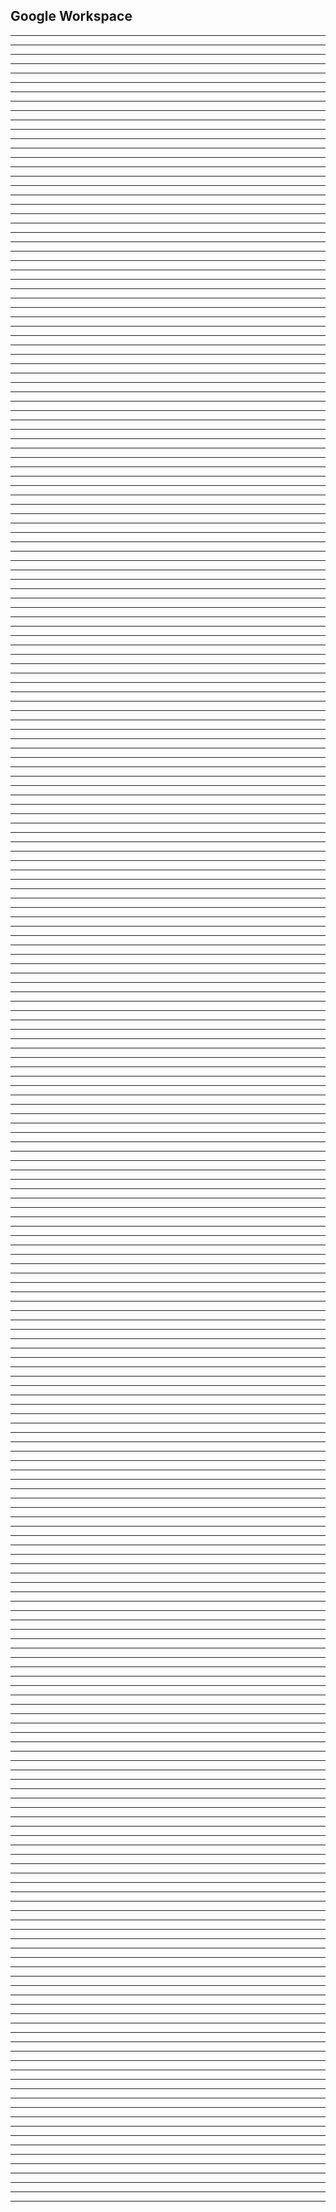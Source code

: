 Google Workspace
-----------------------  
-----------------------  
-----------------------  
-----------------------  
-----------------------  
-----------------------  
-----------------------  
-----------------------  
-----------------------  
-----------------------  
-----------------------  
-----------------------  
-----------------------  
-----------------------  
-----------------------  
-----------------------  
-----------------------  
-----------------------  
-----------------------  
-----------------------  
-----------------------  
-----------------------  
-----------------------  
-----------------------  
-----------------------  
-----------------------  
-----------------------  
-----------------------  
-----------------------  
-----------------------  
-----------------------  
-----------------------  
-----------------------  
-----------------------  
-----------------------  
-----------------------  
-----------------------  
-----------------------  
-----------------------  
-----------------------  
-----------------------  
-----------------------  
-----------------------  
-----------------------  
-----------------------  
-----------------------  
-----------------------  
-----------------------  
-----------------------  
-----------------------  
-----------------------  
-----------------------  
-----------------------  
-----------------------  
-----------------------  
-----------------------  
-----------------------  
-----------------------  
-----------------------  
-----------------------  
-----------------------  
-----------------------  
-----------------------  
-----------------------  
-----------------------  
-----------------------  
-----------------------  
-----------------------  
-----------------------  
-----------------------  
-----------------------  
-----------------------  
-----------------------  
-----------------------  
-----------------------  
-----------------------  
-----------------------  
-----------------------  
-----------------------  
-----------------------  
-----------------------  
-----------------------  
-----------------------  
-----------------------  
-----------------------  
-----------------------  
-----------------------  
-----------------------  
-----------------------  
-----------------------  
-----------------------  
-----------------------  
-----------------------  
-----------------------  
-----------------------  
-----------------------  
-----------------------  
-----------------------  
-----------------------  
-----------------------  
-----------------------  
-----------------------  
-----------------------  
-----------------------  
-----------------------  
-----------------------  
-----------------------
-----------------------
-----------------------
-----------------------
-----------------------
-----------------------
-----------------------
-----------------------
-----------------------
-----------------------  
-----------------------
-----------------------
-----------------------
-----------------------
-----------------------
-----------------------
-----------------------
-----------------------
-----------------------
-----------------------
-----------------------
-----------------------
-----------------------
-----------------------
-----------------------
-----------------------
-----------------------
-----------------------
-----------------------
-----------------------
-----------------------
-----------------------
----------------------------------------------
-----------------------
-----------------------
-----------------------
-----------------------
-----------------------
-----------------------
-----------------------
-----------------------
-----------------------
-----------------------
-----------------------
-----------------------
-----------------------
-----------------------
-----------------------
-----------------------
-----------------------
-----------------------
-----------------------
-----------------------
-----------------------
-----------------------
-----------------------
-----------------------
-----------------------
-----------------------
-----------------------
-----------------------
-----------------------
-----------------------
-----------------------
-----------------------
-----------------------
-----------------------
-----------------------
-----------------------
-----------------------
-----------------------
-----------------------
-----------------------
-----------------------
-----------------------
-----------------------
-----------------------
-----------------------
-----------------------
-----------------------
-----------------------
-----------------------
-----------------------
-----------------------
-----------------------
-----------------------
-----------------------
-----------------------
-----------------------
-----------------------
-----------------------
-----------------------
-----------------------  
-----------------------  
-----------------------  
-----------------------  
-----------------------  
-----------------------  
-----------------------  
-----------------------  
-----------------------  
-----------------------  
-----------------------  
-----------------------  
-----------------------  
-----------------------  
-----------------------  
-----------------------  
-----------------------  
-----------------------  
-----------------------  
-----------------------  
-----------------------  
-----------------------  
-----------------------  
-----------------------  
-----------------------  
-----------------------  
-----------------------  
-----------------------  
-----------------------  
-----------------------  
-----------------------  
-----------------------  
-----------------------  
-----------------------  
-----------------------  
